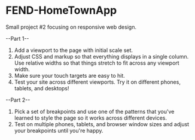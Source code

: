 # FEND-HomeTownApp
Small project #2 focusing on responsive web design.

--Part 1--
1) Add a <meta> viewport to the page with initial scale set.
2) Adjust CSS and markup so that everything displays in a single column. Use relative widths so that things stretch to fit across any viewport width.
3) Make sure your touch targets are easy to hit.
4) Test your site across different viewports. Try it on different phones, tablets, and desktops!


--Part 2--
1) Pick a set of breakpoints and use one of the patterns that you've learned to style the page so it works across different devices.
2) Test on multiple phones, tablets, and browser window sizes and adjust your breakpoints until you're happy.


